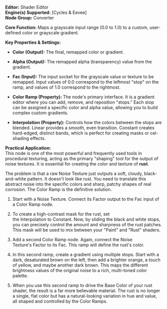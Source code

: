 **Editor:** Shader Editor  
**Engine(s) Supported:** [Cycles & Eevee]  
**Node Group:** Converter

**Core Function:** Maps a grayscale input range (0.0 to 1.0) to a custom, user-defined color or grayscale gradient.

**Key Properties & Settings:**

- **Color (Output):** The final, remapped color or gradient.
    
- **Alpha (Output):** The remapped alpha (transparency) value from the gradient.
    
- **Fac (Input):** The input socket for the grayscale value or texture to be remapped. Input values of 0.0 correspond to the leftmost "stop" on the ramp, and values of 1.0 correspond to the rightmost.
    
- **Color Ramp (Property):** The node's primary interface. It is a gradient editor where you can add, remove, and reposition "stops." Each stop can be assigned a specific color and alpha value, allowing you to build complex custom gradients.
    
- **Interpolation (Property):** Controls how the colors between the stops are blended. Linear provides a smooth, even transition. Constant creates hard-edged, distinct bands, which is perfect for creating masks or cel-shading effects.
    

**Practical Application:**  
This node is one of the most powerful and frequently used tools in procedural texturing, acting as the primary "shaping" tool for the output of noise textures. It is essential for creating the color and texture of **rust**.

The problem is that a raw Noise Texture just outputs a soft, cloudy, black-and-white pattern. It doesn't look like rust. You need to translate this abstract noise into the specific colors and sharp, patchy shapes of real corrosion. The Color Ramp is the definitive solution.

1. Start with a Noise Texture. Connect its Factor output to the Fac input of a Color Ramp node.
    
2. To create a high-contrast mask for the rust, set the Interpolation to Constant. Now, by sliding the black and white stops, you can precisely control the amount and sharpness of the rust patches. This mask will be used to mix between your "Paint" and "Rust" shaders.
    
3. Add a second Color Ramp node. Again, connect the Noise Texture's Factor to its Fac. This ramp will define the rust's color.
    
4. In this second ramp, create a gradient using multiple stops. Start with a dark, desaturated brown on the left, then add a brighter orange, a touch of yellow, and maybe another dark brown. This maps the different brightness values of the original noise to a rich, multi-toned color palette.
    
5. When you use this second ramp to drive the Base Color of your rust shader, the result is a far more believable material. The rust is no longer a single, flat color but has a natural-looking variation in hue and value, all shaped and controlled by the Color Ramps.